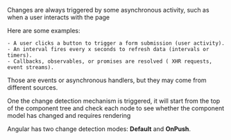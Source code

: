Changes are always triggered by some asynchronous activity, such as when a user interacts with the page

Here are some examples:

    - A user clicks a button to trigger a form submission (user activity).
    - An interval fires every x seconds to refresh data (intervals or timers).
    - Callbacks, observables, or promises are resolved ( XHR requests, event streams).

Those are events or asynchronous handlers, but they may come from different sources.

One the change detection mechanism is triggered, it will start from the top of
the component tree and check each node to see whether the component model has
changed and requires rendering 

Angular has two change detection modes: **Default** and **OnPush**.
